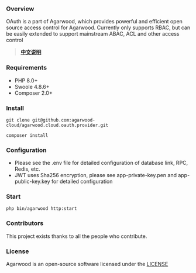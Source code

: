 ### Overview

OAuth is a part of Agarwood, which provides powerful and efficient open source access control for Agarwood.
Currently only supports RBAC, but can be easily extended to support mainstream ABAC, ACL and other access control
> **[中文说明](README.zh-CN.md)**

### Requirements

- PHP 8.0+
- Swoole 4.8.6+
- Composer 2.0+

### Install

```shell
git clone git@github.com:agarwood-cloud/agarwood.cloud.oauth.provider.git

composer install
```

### Configuration

- Please see the .env file for detailed configuration of database link, RPC, Redis, etc.
- JWT uses Sha256 encryption, please see app-private-key.pen and app-public-key.key for detailed configuration

### Start

```shell
php bin/agarwood http:start
```
### Contributors

This project exists thanks to all the people who contribute.
<a href="https://github.com/agarwood-cloud/agarwood.cloud.oauth.provider/graphs/contributors"></a>


### License

Agarwood is an open-source software licensed under the [LICENSE](LICENSE)

